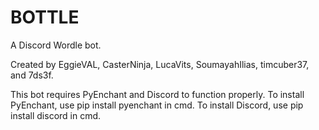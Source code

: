 # BOTTLE
A Discord Wordle bot.

Created by EggieVAL, CasterNinja, LucaVits, SoumayahIlias, timcuber37, and 7ds3f.

This bot requires PyEnchant and Discord to function properly.
To install PyEnchant, use pip install pyenchant in cmd.
To install Discord, use pip install discord in cmd.